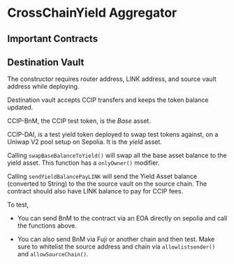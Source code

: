 
# CrossChainYield Aggregator 

## Important Contracts

## Destination Vault 

The constructor requires router address, LINK address, and source vault address while deploying. 

Destination vault accepts CCIP transfers and keeps the token balance updated. 

CCIP-BnM, the CCIP test token, is the *Base* asset. 

CCIP-DAI, is a test yield token deployed to swap test tokens against, on a Uniwap V2 pool setup on Sepolia. It is the *yield* asset. 

Calling `swapBaseBalanceToYield()` will swap all the base asset balance to the yield asset. This function has a `onlyOwner()` modifier. 

Calling `sendYieldBalancePayLINK` will send the Yield Asset balance (converted to String) to the the source vault on the source chain. The contract should also have LINK balance to pay for CCIP fees. 

To test, 

* You can send BnM to the contract via an EOA directly on sepolia and call the functions above.

* You can also send BnM via Fuji or another chain and then test. Make sure to whitelist the source address and chain via `allowlistsender()` and `allowSourceChain()`. 
















